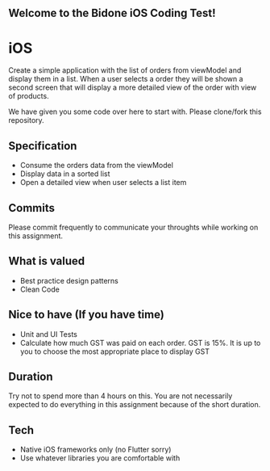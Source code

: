 ## Welcome to the Bidone iOS Coding Test!

# iOS
Create a simple application with the list of orders from viewModel and display them in a list.  When a user selects a order they will be shown a second screen that will display a more detailed view of the order with view of products. 

We have given you some code over here to start with. Please clone/fork this repository. 


## Specification
- Consume the orders data from the viewModel  
- Display data in a sorted list 
- Open a detailed view when user selects a list item 

## Commits
Please commit frequently to communicate your throughts while working on this assignment.

## What is valued 
- Best practice design patterns 
- Clean Code 

## Nice to have (If you have time)
- Unit and UI Tests
- Calculate how much GST was paid on each order.  GST is 15%.  It is up to you to choose the most appropriate place to display GST

## Duration 
Try not to spend more than 4 hours on this.  You are not necessarily expected to do everything in this assignment because of the short duration. 

## Tech 
- Native iOS frameworks only (no Flutter sorry) 
- Use whatever libraries you are comfortable with
